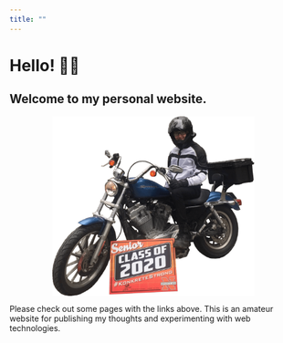 ```yaml
---
title: ""
---
```



# Hello! 👋🏻

## Welcome to my personal website.

<img style="max-width:40ch; display: block; margin: auto;" src="/images/sporty-transparent.png">

Please check out some pages with the links above. This is an amateur website for publishing my thoughts and experimenting with web technologies.